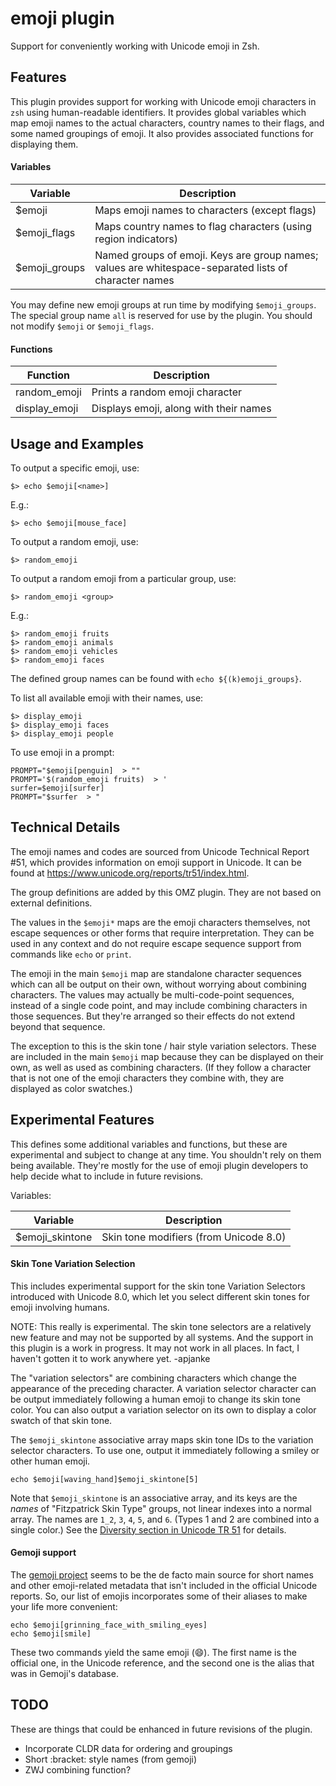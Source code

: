 # emoji plugin

Support for conveniently working with Unicode emoji in Zsh.

## Features

This plugin provides support for working with Unicode emoji characters in `zsh` using human-readable identifiers. It provides global variables which map emoji names to the actual characters, country names to their flags, and some named groupings of emoji. It also provides associated functions for displaying them.

#### Variables

| Variable      | Description                                                                                           |
| ------------- | ----------------------------------------------------------------------------------------------------- |
| $emoji        | Maps emoji names to characters (except flags)                                                         |
| $emoji_flags  | Maps country names to flag characters (using region indicators)                                       |
| $emoji_groups | Named groups of emoji. Keys are group names; values are whitespace-separated lists of character names |

You may define new emoji groups at run time by modifying `$emoji_groups`. The special group name `all` is reserved for use by the plugin. You should not modify `$emoji` or `$emoji_flags`.

#### Functions

| Function      | Description                            |
| ------------- | -------------------------------------- |
| random_emoji  | Prints a random emoji character        |
| display_emoji | Displays emoji, along with their names |

## Usage and Examples

To output a specific emoji, use:

```
$> echo $emoji[<name>]
```

E.g.:

```
$> echo $emoji[mouse_face]
```

To output a random emoji, use:

```
$> random_emoji
```

To output a random emoji from a particular group, use:

```
$> random_emoji <group>
```

E.g.:

```
$> random_emoji fruits
$> random_emoji animals
$> random_emoji vehicles
$> random_emoji faces
```

The defined group names can be found with `echo ${(k)emoji_groups}`.

To list all available emoji with their names, use:

```
$> display_emoji
$> display_emoji faces
$> display_emoji people
```

To use emoji in a prompt:

```
PROMPT="$emoji[penguin]  > ""
PROMPT='$(random_emoji fruits)  > '
surfer=$emoji[surfer]
PROMPT="$surfer  > "
```

## Technical Details

The emoji names and codes are sourced from Unicode Technical Report \#51, which provides information on emoji support in Unicode. It can be found at https://www.unicode.org/reports/tr51/index.html.

The group definitions are added by this OMZ plugin. They are not based on external definitions.

The values in the `$emoji*` maps are the emoji characters themselves, not escape sequences or other forms that require interpretation. They can be used in any context and do not require escape sequence support from commands like `echo` or `print`.

The emoji in the main `$emoji` map are standalone character sequences which can all be output on their own, without worrying about combining characters. The values may actually be multi-code-point sequences, instead of a single code point, and may include combining characters in those sequences. But they're arranged so their effects do not extend beyond that sequence.

The exception to this is the skin tone / hair style variation selectors. These are included in the main `$emoji` map because they can be displayed on their own, as well as used as combining characters. (If they follow a character that is not one of the emoji characters they combine with, they are displayed as color swatches.)

## Experimental Features

This defines some additional variables and functions, but these are experimental and subject to change at any time. You shouldn't rely on them being available. They're mostly for the use of emoji plugin developers to help decide what to include in future revisions.

Variables:

| Variable        | Description                            |
| --------------- | -------------------------------------- |
| $emoji_skintone | Skin tone modifiers (from Unicode 8.0) |

#### Skin Tone Variation Selection

This includes experimental support for the skin tone Variation Selectors introduced with Unicode 8.0, which let you select different skin tones for emoji involving humans.

NOTE: This really is experimental. The skin tone selectors are a relatively new feature and may not be supported by all systems. And the support in this plugin is a work in progress. It may not work in all places. In fact, I haven't gotten it to work anywhere yet. -apjanke

The "variation selectors" are combining characters which change the appearance of the preceding character. A variation selector character can be output immediately following a human emoji to change its skin tone color. You can also output a variation selector on its own to display a color swatch of that skin tone.

The `$emoji_skintone` associative array maps skin tone IDs to the variation selector characters. To use one, output it immediately following a smiley or other human emoji.

```
echo $emoji[waving_hand]$emoji_skintone[5]
```

Note that `$emoji_skintone` is an associative array, and its keys are the _names_ of "Fitzpatrick Skin Type" groups, not linear indexes into a normal array. The names are `1_2`, `3`, `4`, `5`, and `6`. (Types 1 and 2 are combined into a single color.) See the [Diversity section in Unicode TR 51](https://www.unicode.org/reports/tr51/index.html#Diversity) for details.

#### Gemoji support

The [gemoji project](https://github.com/github/gemoji) seems to be the de facto main source for short names and other emoji-related metadata that isn't included in the official Unicode reports. So, our list of emojis incorporates some of their aliases to make your life more convenient:

```
echo $emoji[grinning_face_with_smiling_eyes]
echo $emoji[smile]
```

These two commands yield the same emoji (😄). The first name is the official one, in the Unicode reference, and the second one is the alias that was in Gemoji's database.

## TODO

These are things that could be enhanced in future revisions of the plugin.

- Incorporate CLDR data for ordering and groupings
- Short :bracket: style names (from gemoji)
- ZWJ combining function?
